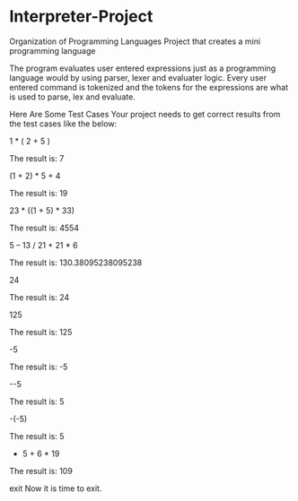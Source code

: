 # Interpreter-Project
Organization of Programming Languages Project that creates a mini programming language

The program evaluates user entered expressions just as a programming language would by using parser, lexer and evaluater logic.
Every user entered command is tokenized and the tokens for the expressions are what is used to parse, lex and evaluate.

Here Are Some Test Cases
Your project needs to get correct results from the test cases like the below:

1 * ( 2 + 5 )

The result is: 7

(1 + 2) * 5 + 4

The result is: 19

23 * ((1 + 5) * 33)

The result is: 4554

5 – 13 / 21 + 21 * 6

The result is: 130.38095238095238

24

The result is: 24

125

The result is: 125

-5

The result is: -5

--5 

The result is: 5

-(-5)

The result is: 5

- 5 + 6 * 19

The result is: 109

exit
Now it is time to exit.
